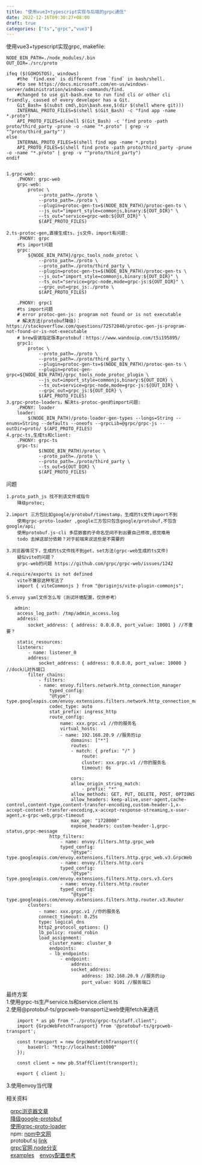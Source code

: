 ```yaml
---
title: "使用vue3+typescript实现与后端的grpc通信"
date: 2022-12-16T09:30:27+08:00
draft: true
categories: ["ts","grpc","vue3"]
---
```

使用vue3+typescript实现grpc, makefile:

    NODE_BIN_PATH=./node_modules/.bin
    OUT_DIR=./src/proto

    ifeq ($(GOHOSTOS), windows)
        #the `find.exe` is different from `find` in bash/shell.
        #to see https://docs.microsoft.com/en-us/windows-server/administration/windows-commands/find.
        #changed to use git-bash.exe to run find cli or other cli friendly, caused of every developer has a Git.
        Git_Bash= $(subst cmd\,bin\bash.exe,$(dir $(shell where git)))
        INTERNAL_PROTO_FILES=$(shell $(Git_Bash) -c "find app -name *.proto")
        API_PROTO_FILES=$(shell $(Git_Bash) -c 'find proto -path proto/third_party -prune -o -name "*.proto" | grep -v "^proto/third_party"')
    else
        INTERNAL_PROTO_FILES=$(shell find app -name *.proto)
        API_PROTO_FILES=$(shell find proto -path proto/third_party -prune -o -name "*.proto" | grep -v "^proto/third_party")
    endif


    1.grpc-web: 
        .PHONY: grpc-web
        grpc-web:
            protoc \
                --proto_path=./proto \
                --proto_path=./proto \
                --plugin=protoc-gen-ts=$(NODE_BIN_PATH)/protoc-gen-ts \
                --js_out="import_style=commonjs,binary:${OUT_DIR}" \
                --ts_out="service=grpc-web:${OUT_DIR}" \
                $(API_PROTO_FILES)

    2.ts-protoc-gen,直接生成ts，js文件，import有问题:
        .PHONY: grpc 
        #ts import问题
        grpc:
            ${NODE_BIN_PATH}/grpc_tools_node_protoc \
                --proto_path=./proto \
                --proto_path=./proto/third_party \
                --plugin=protoc-gen-ts=$(NODE_BIN_PATH)/protoc-gen-ts \
                --js_out="import_style=commonjs,binary:${OUT_DIR}" \
                --ts_out="service=grpc-node,mode=grpc-js:${OUT_DIR}" \
                --grpc_out=grpc_js:./proto \
                $(API_PROTO_FILES)

        .PHONY: grpc1
        #ts import问题
        # error protoc-gen-js: program not found or is not executable
        # 解决方法(protobuf降级)：https://stackoverflow.com/questions/72572040/protoc-gen-js-program-not-found-or-is-not-executable
        # brew安装指定版本protobuf：https://www.wandouip.com/t5i195895/
        grpc1:
            protoc \
                --proto_path=./proto \
                --proto_path=./proto/third_party \
                --plugin=protoc-gen-ts=$(NODE_BIN_PATH)/protoc-gen-ts \
                --plugin=protoc-gen-grpc=${NODE_BIN_PATH}/grpc_tools_node_protoc_plugin \
                --js_out=import_style=commonjs,binary:${OUT_DIR} \
                --ts_out=service=grpc-node,mode=grpc-js:${OUT_DIR} \
                --grpc_out=grpc_js:${OUT_DIR} \
                $(API_PROTO_FILES)
    3.grpc-proto-loaders，解决ts-protoc-gen的import问题: 
        .PHONY: loader 
        loader:
            $(NODE_BIN_PATH)/proto-loader-gen-types --longs=String --enums=String --defaults --oneofs --grpcLib=@grpc/grpc-js --outDir=proto/ $(API_PROTO_FILES)
    4.grpc-ts,生成ts和client:
        .PHONY: grpc-ts
        grpc-ts:
                $(NODE_BIN_PATH)/protoc \
                --proto_path=./proto \
                --proto_path=./proto/third_party \
                --ts_out=${OUT_DIR} \
                $(API_PROTO_FILES)
        


问题

    1.proto_path_js 找不到该文件或指令  
        降级protoc;  

    2.import 三方包比如google/protobuf/timestamp，生成的ts文件import不到  
        使用grpc-proto-loader ,google三方包只包含google/protubuf,不包含google/api;
        使用protobuf.js-cli 多层嵌套的子命名空间不到出要自己修改,感觉难用
        todo 去掉这部分依赖？对于前端来说这些是不需要的

    3.浏览器情况下，生成的ts文件找不到get，set方法(grpc-web生成的ts文件)
        疑似vite的问题？
        grpc-web的问题 https://github.com/grpc/grpc-web/issues/1242

    4.require/exports is not defined
        vite不兼容这种写法了
        import { viteCommonjs } from "@originjs/vite-plugin-commonjs";

    5.envoy yaml文件怎么写（测试环境配置，仅供参考）
        
       admin:
        access_log_path: /tmp/admin_access.log
        address:
            socket_address: { address: 0.0.0.0, port_value: 10001 } //不重要？

        static_resources:
        listeners:
            - name: listener_0
            address:
                socket_address: { address: 0.0.0.0, port_value: 10000 } //dock儿对外端口
            filter_chains:
                - filters:
                - name: envoy.filters.network.http_connection_manager
                    typed_config:
                    "@type": type.googleapis.com/envoy.extensions.filters.network.http_connection_manager.v3.HttpConnectionManager
                    codec_type: auto
                    stat_prefix: ingress_http
                    route_config:
                        name: xxx.grpc.v1 //你的服务名
                        virtual_hosts:
                        - name: 192.168.20.9 //服务的ip
                            domains: ["*"]
                            routes:
                            - match: { prefix: "/" }
                                route:
                                cluster: xxx.grpc.v1 //你的服务名
                                timeout: 0s
                        
                            cors:
                            allow_origin_string_match:
                                - prefix: "*"
                            allow_methods: GET, PUT, DELETE, POST, OPTIONS
                            allow_headers: keep-alive,user-agent,cache-control,content-type,content-transfer-encoding,custom-header-1,x-accept-content-transfer-encoding,x-accept-response-streaming,x-user-agent,x-grpc-web,grpc-timeout
                            max_age: "1728000"
                            expose_headers: custom-header-1,grpc-status,grpc-message
                    http_filters:
                        - name: envoy.filters.http.grpc_web
                        typed_config:
                            "@type": type.googleapis.com/envoy.extensions.filters.http.grpc_web.v3.GrpcWeb
                        - name: envoy.filters.http.cors
                        typed_config:
                            "@type": type.googleapis.com/envoy.extensions.filters.http.cors.v3.Cors
                        - name: envoy.filters.http.router
                        typed_config:
                            "@type": type.googleapis.com/envoy.extensions.filters.http.router.v3.Router
            clusters:
                - name: xxx.grpc.v1 //你的服务名
                connect_timeout: 0.25s
                type: logical_dns
                http2_protocol_options: {}
                lb_policy: round_robin
                load_assignment:
                    cluster_name: cluster_0
                    endpoints:
                    - lb_endpoints:
                        - endpoint:
                            address:
                            socket_address:
                                address: 192.168.20.9 //服务的ip
                                port_value: 9101 //服务端口

最终方案  
    1.使用grpc-ts生产service.ts和service.client.ts  
    2.使用@protobuf-ts/grpcweb-transport让web使用fetch来通讯  

        import * as pb from "../proto/grpc-ts/staff.client";
        import {GrpcWebFetchTransport} from '@protobuf-ts/grpcweb-transport';

        const transport = new GrpcWebFetchTransport({
            baseUrl: "http://localhost:10000"
        });

        const client = new pb.StaffClient(transport);

        export { client };  
  
3.使用envoy当代理
       

相关资料

&ensp; [grpc浏览器文章](https://grpc.io/blog/state-of-grpc-web/#f17)  
&ensp; [降级google-protobuf](https://stackoverflow.com/questions/72572040/protoc-gen-js-program-not-found-or-is-not-executable)  
&ensp; [使用grpc-proto-loader](https://github.com/grpc/grpc/issues/13010)    
&ensp; npm:  [npm中文网](https://www.npmjs.cn/getting-started/what-is-npm/)  
&ensp; protobuf.sj [link](http://febeacon.com/protobuf_docs_zh_cn/routes/performance.html)  
&ensp; [grpc官网,node分支](https://grpc.io/docs/languages/node/)  
&ensp; [examples](https://github.com/badsyntax/grpc-js-typescript)
&ensp; [envoy配置参考](https://icloudnative.io/envoy-handbook/docs/gettingstarted/quick-start/)

